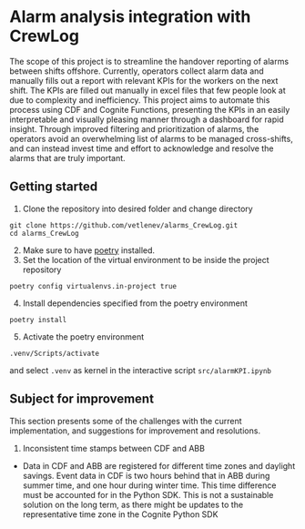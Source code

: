 # Alarm analysis integration with CrewLog
The scope of this project is to streamline the handover reporting of alarms between shifts offshore. Currently, operators collect alarm data and manually fills out a report with relevant KPIs for the workers on the next shift. The KPIs are filled out manually in excel files that few people look at due to complexity and inefficiency. This project aims to automate this process using CDF and Cognite Functions, presenting the KPIs in an easily interpretable and visually pleasing manner through a dashboard for rapid insight. Through improved filtering and prioritization of alarms, the operators avoid an overwhelming list of alarms to be managed cross-shifts, and can instead invest time and effort to acknowledge and resolve the alarms that are truly important.

## Getting started
1. Clone the repository into desired folder and change directory
```
git clone https://github.com/vetlenev/alarms_CrewLog.git
cd alarms_CrewLog
```
2. Make sure to have [poetry](https://python-poetry.org/docs/) installed.
3. Set the location of the virtual environment to be inside the project repository
```
poetry config virtualenvs.in-project true
````
4. Install dependencies specified from the poetry environment
```
poetry install
```
5. Activate the poetry environment
```
.venv/Scripts/activate
```
and select `.venv` as kernel in the interactive script `src/alarmKPI.ipynb`

## Subject for improvement
This section presents some of the challenges with the current implementation, and suggestions for improvement and resolutions.
1. Inconsistent time stamps between CDF and ABB
- Data in CDF and ABB are registered for different time zones and daylight savings. Event data in CDF is two hours behind that in ABB during summer time, and one hour during winter time. This time difference must be accounted for in the Python SDK. This is not a sustainable solution on the long term, as there might be updates to the representative time zone in the Cognite Python SDK
